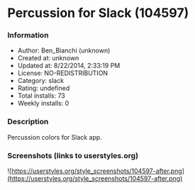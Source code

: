 # Percussion for Slack (104597)

### Information
- Author: Ben_Bianchi (unknown)
- Created at: unknown
- Updated at: 8/22/2014, 2:33:19 PM
- License: NO-REDISTRIBUTION
- Category: slack
- Rating: undefined
- Total installs: 73
- Weekly installs: 0


### Description
Percussion colors for Slack app.


### Screenshots (links to userstyles.org)
![https://userstyles.org/style_screenshots/104597-after.png](https://userstyles.org/style_screenshots/104597-after.png)


